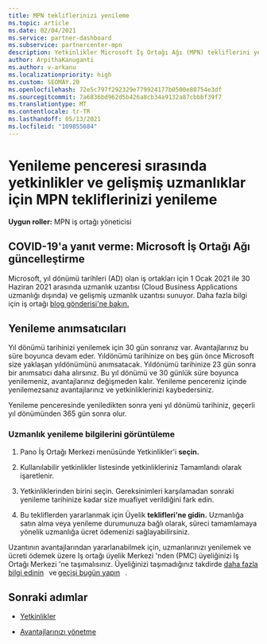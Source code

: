 ```yaml
---
title: MPN tekliflerinizi yenileme
ms.topic: article
ms.date: 02/04/2021
ms.service: partner-dashboard
ms.subservice: partnercenter-mpn
description: Yetkinlikler Microsoft İş Ortağı Ağı (MPN) tekliflerini yenile - yenileme penceresi satın alma tarihi ile bir gün arasında yıl dönümü başlar.
author: ArpithaKanuganti
ms.author: v-arkanu
ms.localizationpriority: high
ms.custom: SEOMAY.20
ms.openlocfilehash: 72e5c797f292329e779924177b0500e80754e3df
ms.sourcegitcommit: 7a6836bd962d5b426a8cb34a9132a87cbbbf39f7
ms.translationtype: MT
ms.contentlocale: tr-TR
ms.lasthandoff: 05/13/2021
ms.locfileid: "109855684"
---
```

# <a name="renew-your-mpn-offers-for-competencies-and-advanced-specializations-during-the-renewal-window"></a>Yenileme penceresi sırasında yetkinlikler ve gelişmiş uzmanlıklar için MPN tekliflerinizi yenileme

**Uygun roller:** MPN iş ortağı yöneticisi

## <a name="responding-to-covid-19-microsoft-partner-network-update"></a>COVID-19'a yanıt verme: Microsoft İş Ortağı Ağı güncelleştirme

Microsoft, yıl dönümü tarihleri (AD) olan iş ortakları için 1 Ocak 2021 ile 30 Haziran 2021 arasında uzmanlık uzantısı (Cloud Business Applications uzmanlığı dışında) ve gelişmiş uzmanlık uzantısı sunuyor. Daha fazla bilgi için iş ortağı [blog gönderisi'ne bakın.](https://blogs.partner.microsoft.com/mpn/responding-to-covid-19-microsoft-partner-network/)

## <a name="renewal-reminders"></a>Yenileme anımsatıcıları

Yıl dönümü tarihinizi yenilemek için 30 gün sonranız var. Avantajlarınız bu süre boyunca devam eder. Yıldönümü tarihinize on beş gün önce Microsoft size yaklaşan yıldönümünü anımsatacak. Yıldönümü tarihinize 23 gün sonra bir anımsatıcı daha alırsınız. Bu yıl dönümü ve 30 günlük süre boyunca yenilemeniz, avantajlarınız değişmeden kalır. Yenileme pencereniz içinde yenilemezsanız avantajlarınız ve yetkinliklerinizi kaybedersiniz.

Yenileme penceresinde yeniledikten sonra yeni yıl dönümü tarihiniz, geçerli yıl dönümünden 365 gün sonra olur.

### <a name="how-to-view-competency-renewal-information"></a>Uzmanlık yenileme bilgilerini görüntüleme

1. Pano İş Ortağı Merkezi menüsünde Yetkinlikler'i **seçin.**  

2. Kullanılabilir yetkinlikler listesinde yetkinlikleriniz Tamamlandı olarak işaretlenir.  

3. Yetkinliklerinden birini seçin. Gereksinimleri karşılamadan sonraki yenileme tarihinize kadar size muafiyet verildiğini fark edin.

4. Bu tekliflerden yararlanmak için Üyelik **teklifleri'ne gidin.** Uzmanlığa satın alma veya yenileme durumunuza bağlı olarak, süreci tamamlamaya yönelik uzmanlığa ücret ödemenizi sağlayabilirsiniz.

Uzantının avantajlarından yararlanabilmek için, uzmanlarınızı yenilemek ve ücreti ödemek üzere Iş ortağı üyelik Merkezi 'nden (PMC) üyeliğinizi Iş Ortağı Merkezi 'ne taşımalısınız. Üyeliğinizi taşımadığınız takdirde [daha fazla bilgi edinin](prepare-pmc-pc-migration.md)   ve [geçişi bugün yapın](https://partners.microsoft.com/partnerprogram/Welcome.aspx)   .  

## <a name="next-steps"></a>Sonraki adımlar

- [Yetkinlikler](learn-about-competencies.md)

- [Avantajlarınızı yönetme](manage-your-partner-network-benefits.md)

